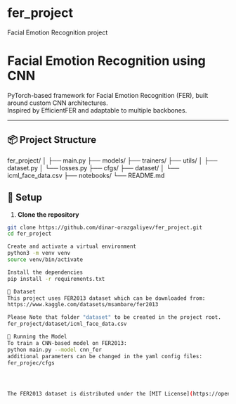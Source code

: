 # fer_project
Facial Emotion Recognition project

# Facial Emotion Recognition using CNN

PyTorch-based framework for Facial Emotion Recognition (FER), built around custom CNN architectures.  
Inspired by EfficientFER and adaptable to multiple backbones.

---

## 📦 Project Structure

fer_project/
│
├── main.py
├── models/
├── trainers/
├── utils/
│   ├── dataset.py
│   └── losses.py
├── cfgs/
├── dataset/
│   └── icml_face_data.csv
├── notebooks/
└── README.md


## 🔧 Setup

1. **Clone the repository**

```bash
git clone https://github.com/dinar-orazgaliyev/fer_project.git
cd fer_project

Create and activate a virtual environment
python3 -m venv venv
source venv/bin/activate

Install the dependencies
pip install -r requirements.txt

📁 Dataset
This project uses FER2013 dataset which can be downloaded from:
https://www.kaggle.com/datasets/msambare/fer2013

Please Note that folder "dataset" to be created in the project root.
fer_project/dataset/icml_face_data.csv

🚀 Running the Model
To train a CNN-based model on FER2013:
python main.py --model cnn_fer
additional parameters can be changed in the yaml config files:
fer_projec/cfgs




The FER2013 dataset is distributed under the [MIT License](https://opensource.org/licenses/MIT).  




